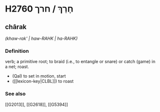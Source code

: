 # H2760 חָרַךְ / חרך

## chârak

_(khaw-rak' | haw-RAHK | ha-RAHK)_

### Definition

verb; a primitive root; to braid (i.e., to entangle or snare) or catch (game) in a net; roast.

- (Qal) to set in motion, start
- ([[lexicon-key|CLBL]]) to roast
### See also

[[G2013]], [[G2618]], [[G5394]]

